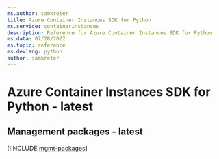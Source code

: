 ```yaml
---
ms.author: samkreter
title: Azure Container Instances SDK for Python
ms.service: containerinstances
description: Reference for Azure Container Instances SDK for Python
ms.data: 07/28/2022
ms.topic: reference
ms.devlang: python
author: samkreter
---
```

# Azure Container Instances SDK for Python - latest

## Management packages - latest
[!INCLUDE [mgmt-packages](container-instances-mgmt-index.md)]